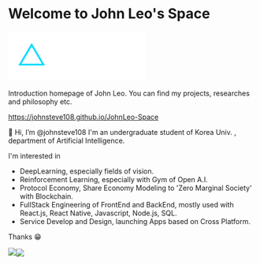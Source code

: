 # Welcome to John Leo's Space

<img src="https://github.com/johnsteve108/JohnLeo-Space/blob/main/src/imgs/johnleologo.png?raw=true" height="100px" />

Introduction homepage of John Leo. You can find my projects, researches and philosophy etc.

https://johnsteve108.github.io/JohnLeo-Space

👋 Hi, I’m @johnsteve108
I'm an undergraduate student of Korea Univ. , department of Artificial Intelligence.

I'm interested in 
- DeepLearning, especially fields of vision.
- Reinforcement Learning, especially with Gym of Open A.I.
- Protocol Economy, Share Economy Modeling to 'Zero Marginal Society' with Blockchain.
- FullStack Engineering of FrontEnd and BackEnd, mostly used with React.js, React Native, Javascript, Node.js, SQL.
- Service Develop and Design, launching Apps based on Cross Platform.

Thanks 😁




<!---
johnsteve108/johnsteve108 is a ✨ special ✨ repository because its `README.md` (this file) appears on your GitHub profile.
You can click the Preview link to take a look at your changes.
--->

  <img align="left" src="https://github-readme-stats.vercel.app/api?username=johnsteve108&show_icons=true&theme=algolia" height="150px" />
  <img align="center" src="https://github-readme-stats.vercel.app/api/top-langs/?username=johnsteve108&layout=compact&langs_count=8&theme=algolia" height="150px" />
